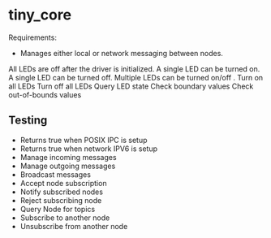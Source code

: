 # tiny_core

Requirements:

* Manages either local or network messaging between nodes.

All LEDs are off after the driver is initialized. A single LED can be turned on.
A single LED can be turned off.
Multiple LEDs can be turned on/off .
Turn on all LEDs
Turn off all LEDs
Query LED state
Check boundary values Check out-of-bounds values

## Testing

* Returns true when POSIX IPC is setup
* Returns true when network IPV6 is setup
* Manage incoming messages
* Manage outgoing messages
* Broadcast messages
* Accept node subscription
* Notify subscribed nodes
* Reject subscribing node
* Query Node for topics
* Subscribe to another node
* Unsubscribe from another node
